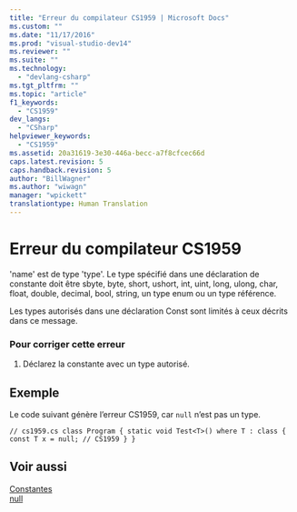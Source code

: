 ```yaml
---
title: "Erreur du compilateur CS1959 | Microsoft Docs"
ms.custom: ""
ms.date: "11/17/2016"
ms.prod: "visual-studio-dev14"
ms.reviewer: ""
ms.suite: ""
ms.technology: 
  - "devlang-csharp"
ms.tgt_pltfrm: ""
ms.topic: "article"
f1_keywords: 
  - "CS1959"
dev_langs: 
  - "CSharp"
helpviewer_keywords: 
  - "CS1959"
ms.assetid: 20a31619-3e30-446a-becc-a7f8cfcec66d
caps.latest.revision: 5
caps.handback.revision: 5
author: "BillWagner"
ms.author: "wiwagn"
manager: "wpickett"
translationtype: Human Translation
---
```

# Erreur du compilateur CS1959
'name' est de type 'type'. Le type spécifié dans une déclaration de constante doit être sbyte, byte, short, ushort, int, uint, long, ulong, char, float, double, decimal, bool, string, un type enum ou un type référence.  
  
 Les types autorisés dans une déclaration Const sont limités à ceux décrits dans ce message.  
  
### Pour corriger cette erreur  
  
1.  Déclarez la constante avec un type autorisé.  
  
## Exemple  
 Le code suivant génère l’erreur CS1959, car `null` n’est pas un type.  
  
```  
// cs1959.cs class Program { static void Test<T>() where T : class { const T x = null; // CS1959 } }  
```  
  
## Voir aussi  
 [Constantes](../../csharp/programming-guide/classes-and-structs/constants.md)   
 [null](../../csharp/language-reference/keywords/null.md)